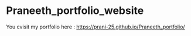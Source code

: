 # Praneeth_portfolio_website

You cvisit my portfolio here : https://prani-25.github.io/Praneeth_portfolio/
